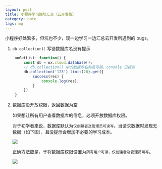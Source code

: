 ```yaml
---
layout: post
title: 小程序学习踩坑汇总（云开发篇）
category: note
tags: mp
---
```


小程序好处繁多，但坑也不少，现一边学习一边汇总云开发所遇到的 bugs。

1. `db.collection()` 写错数据库名没有提示

   ```js
    onGetList: function() {
        const db = wx.cloud.database();
        // db.collection() 中的数据库名称若写错，console 没提示
        db.collection('123').limit(20).get({
            success(res) {
                console.log(res);
            }
        })
    }
   ```

2. 数据库没开放权限，返回数据为空

    如果想让所有用户查看数据库的信息，必须开放数据库权限。

    对于初学者来说，数据库默认为```仅创建者及管理员可读写```，当请求数据时发现无数据（如下图），且没提示会增加不必要的学习成本。

    ![](http://ww1.sinaimg.cn/large/007epDtPgy1g01gbufnhqj310w07y3zr.jpg)

    正确方法应是，于将数据库权限设置为```所有用户可读，仅创建者及管理员可写```。

    ![](http://ww1.sinaimg.cn/large/007epDtPgy1g01gdfti7fj31hu0naack.jpg)


